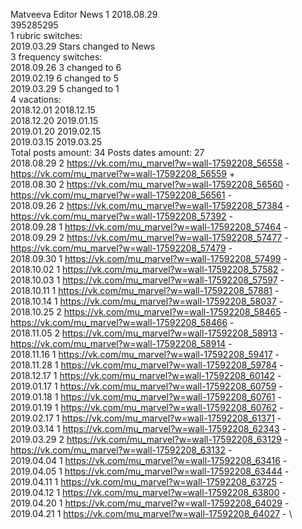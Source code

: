 Matveeva	Editor News 1 2018.08.29\
395285295\
1 rubric switches:\
2019.03.29 Stars changed to News \
3 frequency switches:\
2018.09.26 3 changed to 6 \
2019.02.19 6 changed to 5 \
2019.03.29 5 changed to 1 \
4 vacations:\
2018.12.01 2018.12.15 \
2018.12.20 2019.01.15 \
2019.01.20 2019.02.15 \
2019.03.15 2019.03.25 \
Total posts amount: 34	Posts dates amount: 27\
2018.08.29 2 https://vk.com/mu_marvel?w=wall-17592208_56558 - https://vk.com/mu_marvel?w=wall-17592208_56559 + \
2018.08.30 2 https://vk.com/mu_marvel?w=wall-17592208_56560 - https://vk.com/mu_marvel?w=wall-17592208_56561 - \
2018.09.26 2 https://vk.com/mu_marvel?w=wall-17592208_57384 - https://vk.com/mu_marvel?w=wall-17592208_57392 - \
2018.09.28 1 https://vk.com/mu_marvel?w=wall-17592208_57464 - \
2018.09.29 2 https://vk.com/mu_marvel?w=wall-17592208_57477 - https://vk.com/mu_marvel?w=wall-17592208_57479 - \
2018.09.30 1 https://vk.com/mu_marvel?w=wall-17592208_57499 - \
2018.10.02 1 https://vk.com/mu_marvel?w=wall-17592208_57582 - \
2018.10.03 1 https://vk.com/mu_marvel?w=wall-17592208_57597 - \
2018.10.11 1 https://vk.com/mu_marvel?w=wall-17592208_57881 - \
2018.10.14 1 https://vk.com/mu_marvel?w=wall-17592208_58037 - \
2018.10.25 2 https://vk.com/mu_marvel?w=wall-17592208_58465 - https://vk.com/mu_marvel?w=wall-17592208_58466 - \
2018.11.05 2 https://vk.com/mu_marvel?w=wall-17592208_58913 - https://vk.com/mu_marvel?w=wall-17592208_58914 - \
2018.11.16 1 https://vk.com/mu_marvel?w=wall-17592208_59417 - \
2018.11.28 1 https://vk.com/mu_marvel?w=wall-17592208_59784 - \
2018.12.17 1 https://vk.com/mu_marvel?w=wall-17592208_60142 - \
2019.01.17 1 https://vk.com/mu_marvel?w=wall-17592208_60759 - \
2019.01.18 1 https://vk.com/mu_marvel?w=wall-17592208_60761 - \
2019.01.19 1 https://vk.com/mu_marvel?w=wall-17592208_60762 - \
2019.02.17 1 https://vk.com/mu_marvel?w=wall-17592208_61371 - \
2019.03.14 1 https://vk.com/mu_marvel?w=wall-17592208_62343 - \
2019.03.29 2 https://vk.com/mu_marvel?w=wall-17592208_63129 - https://vk.com/mu_marvel?w=wall-17592208_63132 - \
2019.04.04 1 https://vk.com/mu_marvel?w=wall-17592208_63416 - \
2019.04.05 1 https://vk.com/mu_marvel?w=wall-17592208_63444 - \
2019.04.11 1 https://vk.com/mu_marvel?w=wall-17592208_63725 - \
2019.04.12 1 https://vk.com/mu_marvel?w=wall-17592208_63800 - \
2019.04.20 1 https://vk.com/mu_marvel?w=wall-17592208_64029 - \
2019.04.21 1 https://vk.com/mu_marvel?w=wall-17592208_64027 - \
